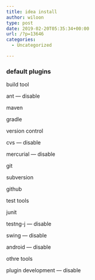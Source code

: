 ```yaml
---
title: idea install
author: wiloon
type: post
date: 2019-02-20T05:35:34+00:00
url: /?p=13646
categories:
  - Uncategorized

---
```

### default plugins

build tool
  
ant &#8212; disable
  
maven
  
gradle

version control
  
cvs &#8212; disable
  
mercurial &#8212; disable
  
git
  
subversion
  
github

test tools
  
junit
  
testng-j &#8212; disable

swing &#8212; disable
  
android &#8212; disable
  
othre tools

plugin development &#8212; disable